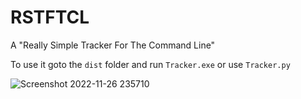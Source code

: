 # RSTFTCL
A "Really Simple Tracker For The Command Line"
 
To use it goto the `dist` folder and run `Tracker.exe` or use `Tracker.py`

![Screenshot 2022-11-26 235710](https://user-images.githubusercontent.com/59062738/204113284-2728748e-a1b6-4b74-be62-40f990f573de.png)
